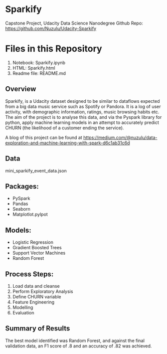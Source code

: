 # Sparkify

Capstone Project, Udacity Data Science Nanodegree
Github Repo: https://github.com/Nuzulu/Udacity-Sparkify

# Files in this Repository

1. Notebook:    Sparkify.ipynb
2. HTML:        Sparkify.html
3. Readme file: README.md

## Overview
Sparkify, is a Udacity dataset designed to be similar to dataflows expected from a big data music service such as Spotify or Pandora. It is a log of user activity, with demographic information, ratings, music browsing habits etc. The aim of the project is to analyse this data, and via the Pyspark library for python, apply machine learning models in an attempt to accurately predict CHURN (the likelihood of a customer ending the service).

A blog of this project can be found at https://medium.com/@nuzulu/data-exploration-and-machine-learning-with-spark-d6c1ab31c6d

## Data
mini_sparkify_event_data.json

## Packages:
- PySpark
- Pandas
- Seaborn
- Matplotlot.pylpot

## Models:
- Logistic Regression
- Gradient Boosted Trees
- Support Vector Machines
- Random Forest

## Process Steps:
1. Load data and cleanse
2. Perform Exploratory Analysis
3. Define CHURN variable
4. Feature Engineering
5. Modelling
6. Evaluation

## Summary of Results

The best model identified was Random Forest, and against the final validation data, an F1 score of .8 and an accuracy of .82 was achieved.
